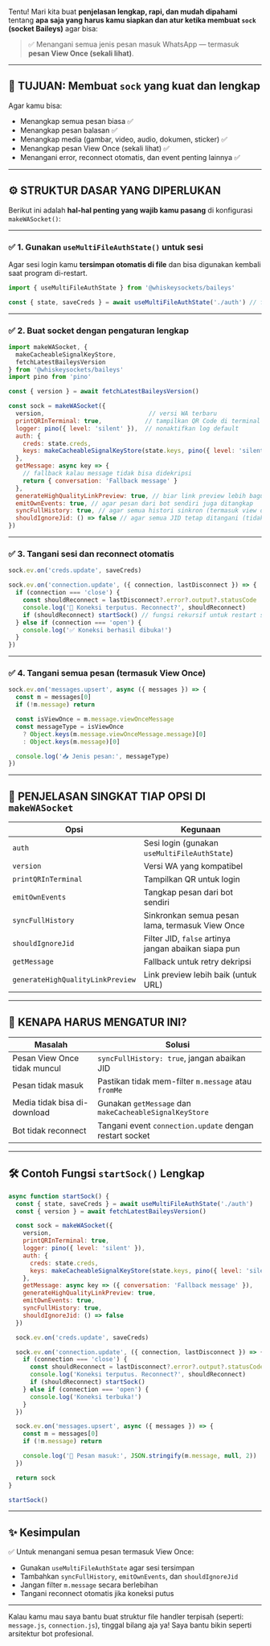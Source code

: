 Tentu! Mari kita buat **penjelasan lengkap, rapi, dan mudah dipahami** tentang **apa saja yang harus kamu siapkan dan atur ketika membuat `sock` (socket Baileys)** agar bisa:

> ✅ Menangani semua jenis pesan masuk WhatsApp — termasuk **pesan View Once (sekali lihat)**.

---

## 🔧 TUJUAN: Membuat `sock` yang kuat dan lengkap

Agar kamu bisa:

* Menangkap semua pesan biasa ✅
* Menangkap pesan balasan ✅
* Menangkap media (gambar, video, audio, dokumen, sticker) ✅
* Menangkap pesan View Once (sekali lihat) ✅
* Menangani error, reconnect otomatis, dan event penting lainnya ✅

---

## ⚙️ STRUKTUR DASAR YANG DIPERLUKAN

Berikut ini adalah **hal-hal penting yang wajib kamu pasang** di konfigurasi `makeWASocket()`:

---

### ✅ 1. **Gunakan `useMultiFileAuthState()` untuk sesi**

Agar sesi login kamu **tersimpan otomatis di file** dan bisa digunakan kembali saat program di-restart.

```js
import { useMultiFileAuthState } from '@whiskeysockets/baileys'

const { state, saveCreds } = await useMultiFileAuthState('./auth') // folder untuk simpan sesi
```

---

### ✅ 2. **Buat socket dengan pengaturan lengkap**

```js
import makeWASocket, {
  makeCacheableSignalKeyStore,
  fetchLatestBaileysVersion
} from '@whiskeysockets/baileys'
import pino from 'pino'

const { version } = await fetchLatestBaileysVersion()

const sock = makeWASocket({
  version,                             // versi WA terbaru
  printQRInTerminal: true,            // tampilkan QR Code di terminal saat belum login
  logger: pino({ level: 'silent' }),  // nonaktifkan log default
  auth: {
    creds: state.creds,
    keys: makeCacheableSignalKeyStore(state.keys, pino({ level: 'silent' }))
  },
  getMessage: async key => {
    // fallback kalau message tidak bisa didekripsi
    return { conversation: 'Fallback message' }
  },
  generateHighQualityLinkPreview: true, // biar link preview lebih bagus
  emitOwnEvents: true, // agar pesan dari bot sendiri juga ditangkap
  syncFullHistory: true, // agar semua histori sinkron (termasuk view once)
  shouldIgnoreJid: () => false // agar semua JID tetap ditangani (tidak diabaikan)
})
```

---

### ✅ 3. **Tangani sesi dan reconnect otomatis**

```js
sock.ev.on('creds.update', saveCreds)

sock.ev.on('connection.update', ({ connection, lastDisconnect }) => {
  if (connection === 'close') {
    const shouldReconnect = lastDisconnect?.error?.output?.statusCode !== DisconnectReason.loggedOut
    console.log('🔁 Koneksi terputus. Reconnect?', shouldReconnect)
    if (shouldReconnect) startSock() // fungsi rekursif untuk restart socket
  } else if (connection === 'open') {
    console.log('✅ Koneksi berhasil dibuka!')
  }
})
```

---

### ✅ 4. **Tangani semua pesan (termasuk View Once)**

```js
sock.ev.on('messages.upsert', async ({ messages }) => {
  const m = messages[0]
  if (!m.message) return

  const isViewOnce = m.message.viewOnceMessage
  const messageType = isViewOnce
    ? Object.keys(m.message.viewOnceMessage.message)[0]
    : Object.keys(m.message)[0]

  console.log('📥 Jenis pesan:', messageType)
})
```

---

## 🧠 PENJELASAN SINGKAT TIAP OPSI DI `makeWASocket`

| Opsi                             | Kegunaan                                             |
| -------------------------------- | ---------------------------------------------------- |
| `auth`                           | Sesi login (gunakan `useMultiFileAuthState`)         |
| `version`                        | Versi WA yang kompatibel                             |
| `printQRInTerminal`              | Tampilkan QR untuk login                             |
| `emitOwnEvents`                  | Tangkap pesan dari bot sendiri                       |
| `syncFullHistory`                | Sinkronkan semua pesan lama, termasuk View Once      |
| `shouldIgnoreJid`                | Filter JID, `false` artinya jangan abaikan siapa pun |
| `getMessage`                     | Fallback untuk retry dekripsi                        |
| `generateHighQualityLinkPreview` | Link preview lebih baik (untuk URL)                  |

---

## 📌 KENAPA HARUS MENGATUR INI?

| Masalah                      | Solusi                                                  |
| ---------------------------- | ------------------------------------------------------- |
| Pesan View Once tidak muncul | `syncFullHistory: true`, jangan abaikan JID             |
| Pesan tidak masuk            | Pastikan tidak mem-filter `m.message` atau `fromMe`     |
| Media tidak bisa di-download | Gunakan `getMessage` dan `makeCacheableSignalKeyStore`  |
| Bot tidak reconnect          | Tangani event `connection.update` dengan restart socket |

---

## 🛠 Contoh Fungsi `startSock()` Lengkap

```js
async function startSock() {
  const { state, saveCreds } = await useMultiFileAuthState('./auth')
  const { version } = await fetchLatestBaileysVersion()

  const sock = makeWASocket({
    version,
    printQRInTerminal: true,
    logger: pino({ level: 'silent' }),
    auth: {
      creds: state.creds,
      keys: makeCacheableSignalKeyStore(state.keys, pino({ level: 'silent' }))
    },
    getMessage: async key => ({ conversation: 'Fallback message' }),
    generateHighQualityLinkPreview: true,
    emitOwnEvents: true,
    syncFullHistory: true,
    shouldIgnoreJid: () => false
  })

  sock.ev.on('creds.update', saveCreds)

  sock.ev.on('connection.update', ({ connection, lastDisconnect }) => {
    if (connection === 'close') {
      const shouldReconnect = lastDisconnect?.error?.output?.statusCode !== DisconnectReason.loggedOut
      console.log('Koneksi terputus. Reconnect?', shouldReconnect)
      if (shouldReconnect) startSock()
    } else if (connection === 'open') {
      console.log('Koneksi terbuka!')
    }
  })

  sock.ev.on('messages.upsert', async ({ messages }) => {
    const m = messages[0]
    if (!m.message) return

    console.log('📩 Pesan masuk:', JSON.stringify(m.message, null, 2))
  })

  return sock
}

startSock()
```

---

## ✨ Kesimpulan

✅ Untuk menangani semua pesan termasuk View Once:

* Gunakan `useMultiFileAuthState` agar sesi tersimpan
* Tambahkan `syncFullHistory`, `emitOwnEvents`, dan `shouldIgnoreJid`
* Jangan filter `m.message` secara berlebihan
* Tangani reconnect otomatis jika koneksi putus

---

Kalau kamu mau saya bantu buat struktur file handler terpisah (seperti: `message.js`, `connection.js`), tinggal bilang aja ya! Saya bantu bikin seperti arsitektur bot profesional.
